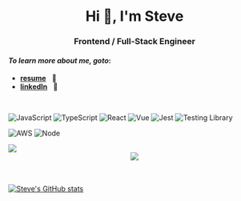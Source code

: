 <h1 align="center">Hi 👋, I'm Steve</h1>
<h3 align="center">Frontend / Full-Stack Engineer</h3>

#### _To learn more about me, goto_: &nbsp;&nbsp;&nbsp;

- [**resume**](https://bit.ly/stevenjchang-resume) &nbsp;&nbsp;📝  
- [**linkedIn**](https://bit.ly/stevenjchang-linkedin) &nbsp;&nbsp;💼 

<br />

![JavaScript](https://img.shields.io/badge/JavaScript-F7DF1E?style=for-the-badge&logo=javascript&logoColor=black)
![TypeScript](https://img.shields.io/badge/TypeScript-007ACC?style=for-the-badge&logo=typescript&logoColor=white)
![React](https://img.shields.io/badge/React-20232A?style=for-the-badge&logo=react&logoColor=61DAFB)
![Vue](https://img.shields.io/badge/Vue.js-35495E?style=for-the-badge&logo=vue.js&logoColor=4FC08D)
![Jest](https://img.shields.io/badge/Jest-323330?style=for-the-badge&logo=Jest&logoColor=white)
![Testing Library](https://img.shields.io/badge/testing%20library-323330?style=for-the-badge&logo=testing-library&logoColor=red)

![AWS](https://img.shields.io/badge/Amazon_AWS-FF9900?style=for-the-badge&logo=amazonaws&logoColor=white)
![Node](https://img.shields.io/badge/Node.js-43853D?style=for-the-badge&logo=node.js&logoColor=white)

<!-- <img src="https://img.shields.io/badge/Redux-593D88?style=for-the-badge&logo=redux&logoColor=white" />
<img src="https://img.shields.io/badge/HTML5-E34F26?style=for-the-badge&logo=html5&logoColor=white" />
<img src="https://img.shields.io/badge/CSS3-1572B6?style=for-the-badge&logo=css3&logoColor=white" />
<img src="https://img.shields.io/badge/Tailwind_CSS-38B2AC?style=for-the-badge&logo=tailwind-css&logoColor=white" />
<img src="https://img.shields.io/badge/Material--UI-0081CB?style=for-the-badge&logo=material-ui&logoColor=white" />
<img src="https://img.shields.io/badge/Netlify-00C7B7?style=for-the-badge&logo=netlify&logoColor=white" /><img src="" />
<img src="https://img.shields.io/badge/Vercel-000000?style=for-the-badge&logo=vercel&logoColor=white" /> -->


<!--
I love tinkering and building things. I have a few small passion projects I started to work on. Feel free to check them out:
- #### 🎙️ &nbsp; [*podcastcrush.com*](https://podcastcrush.com) - _where I talk about my favorite podcasts and episodes_
- #### 🏈 &nbsp; [*guessthelinesyourself.com*](https://guessthelinesyourself.com/) - _for NFL Football fans, who pay attention of vegas betting lines_
- #### 🎾 &nbsp; [_*Get Tennis Alerts*_](https://gettennisalerts.com) - signup for match alerts. Subscribe to your favorite players. Never miss a match.
&nbsp;&nbsp;&nbsp;&nbsp;&nbsp;&nbsp;&nbsp;&nbsp;<sub>(_NOTE: the Get Tennis Alerts project is currently on hold... I have removed the ability for new users to sign up_)</sub>
-->

<!-- Google Analytics tracking pixel -->
<img src="https://www.google-analytics.com/collect?v=1&tid=UA-73381859-8&cid=555&t=event&ec=github&ea=view">

<!-- Tracking Visitor Counter pixel-->
<div align="center">
  <img src="https://profile-counter.glitch.me/steve123uniquecounter/count.svg" />
</div>

<!--inspirations:
- https://github.com/ramitmittal
- https://github.com/webdev0725/webdev0725 
-->

<br />
</br />

[![Steve's GitHub stats](https://github-readme-stats.vercel.app/api?username=stevenjchang&count_private=true&show_icons=true)](https://github.com/anuraghazra/github-readme-stats)
